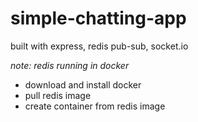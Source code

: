 # simple-chatting-app

built with express, redis pub-sub, socket.io

*note: redis running in docker*

- download and install docker
- pull redis image
- create container from redis image
